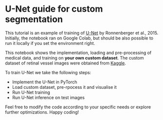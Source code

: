# U-Net guide for custom segmentation

This tutorial is an example of training of [U-Net](https://arxiv.org/abs/1505.04597) by Ronnenberger et al., 2015.  Initially, the notebook ran on Google Colab, but should be also possible to run it locally if you set the environment right.

This notebook shows the implementation, loading and pre-processing of medical data, and training on **your own custom dataset**. The custom dataset of retinal vessel images were obtained from [Kaggle](https://www.kaggle.com/datasets/zionfuo/drive2004/data).

To train U-Net we take the following steps:

* Implement the U-Net in PyTorch
* Load custom dataset, pre-rpocess it and visualise it
* Run U-Net training
* Run U-Net inference on test images

Feel free to modify the code according to your specific needs or explore further optimizations. Happy coding!
